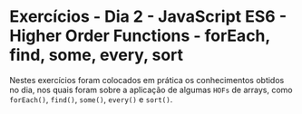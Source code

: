 # Exercícios - Dia 2 - JavaScript ES6 - Higher Order Functions - forEach, find, some, every, sort

Nestes exercícios foram colocados em prática os conhecimentos obtidos no dia, nos quais foram sobre a aplicação de algumas `HOFs` de arrays, como `forEach()`, `find()`, `some()`, `every()` e `sort()`. 